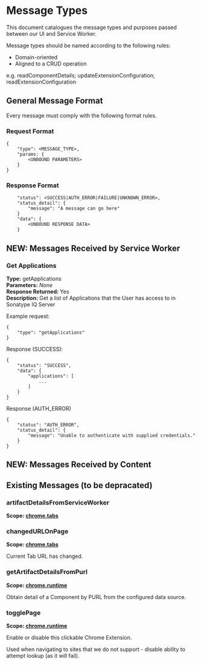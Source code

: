 # Message Types

This document catalogues the message types and purposes passed between our UI and Service Worker.

Message types should be named according to the following rules:
- Domain-oriented 
- Aligned to a CRUD operation
  
e.g. readComponentDetails; updateExtensionConfiguration; readExtensionConfiguration

## General Message Format

Every message must comply with the following format rules.

### Request Format

```
{
    "type": <MESSAGE_TYPE>,
    "params: {
        <UNBOUND PARAMETERS>
    }
}
```

### Response Format

```
    "status": <SUCCESS|AUTH_ERROR|FAILURE|UNKNOWN_ERROR>,
    "status_detail": {
        "message": "A message can go here"
    }
    "data": {
        <UNBOUND RESPONSE DATA>
    }
```


## NEW: Messages Received by Service Worker

### Get Applications

**Type:** getApplications  
**Parameters:** *None*  
**Response Returned:** Yes  
**Description:** Get a list of Applications that the User has access to in Sonatype IQ Server  

Example request:
```
{
    "type": "getApplications"
}
```

Response (SUCCESS):
```
{
    "status": "SUCCESS",
    "data": {
        "applications": [
            ...
        ]
    }
}
```

Response (AUTH_ERROR)
```
{
    "status": "AUTH_ERROR",
    "status_detail": {
        "message": "Unable to authenticate with supplied credentials."
    }
}
```

## NEW: Messages Received by Content


## Existing Messages (to be depracated)

### artifactDetailsFromServiceWorker

**Scope: [chrome.tabs](https://developer.chrome.com/docs/extensions/reference/tabs/)**

### changedURLOnPage

**Scope: [chrome.tabs](https://developer.chrome.com/docs/extensions/reference/tabs/)**

Current Tab URL has changed.

### getArtifactDetailsFromPurl

**Scope: [chrome.runtime](https://developer.chrome.com/docs/extensions/reference/runtime/)**

Obtain detail of a Component by PURL from the configured data source.

### togglePage

**Scope: [chrome.runtime](https://developer.chrome.com/docs/extensions/reference/runtime/)**

Enable or disable this clickable Chrome Extension.

Used when navigating to sites that we do not support - disable ability to attempt lookup (as it will fail).